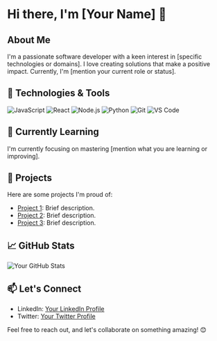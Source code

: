 # Hi there, I'm [Your Name] 👋

## About Me

I'm a passionate software developer with a keen interest in [specific technologies or domains]. I love creating solutions that make a positive impact. Currently, I'm [mention your current role or status].

## 🔧 Technologies & Tools

![JavaScript](https://img.shields.io/badge/-JavaScript-F7DF1E?logo=javascript&logoColor=white&style=flat)
![React](https://img.shields.io/badge/-React-61DAFB?logo=react&logoColor=white&style=flat)
![Node.js](https://img.shields.io/badge/-Node.js-339933?logo=node.js&logoColor=white&style=flat)
![Python](https://img.shields.io/badge/-Python-3776AB?logo=python&logoColor=white&style=flat)
![Git](https://img.shields.io/badge/-Git-F05032?logo=git&logoColor=white&style=flat)
![VS Code](https://img.shields.io/badge/-VS%20Code-007ACC?logo=visual-studio-code&logoColor=white&style=flat)

## 🌱 Currently Learning

I'm currently focusing on mastering [mention what you are learning or improving].

## 🚀 Projects

Here are some projects I'm proud of:

- [Project 1](link-to-project1): Brief description.
- [Project 2](link-to-project2): Brief description.
- [Project 3](link-to-project3): Brief description.

## 📈 GitHub Stats

![Your GitHub Stats](https://github-readme-stats.vercel.app/api?username=your-username&show_icons=true)

## 📫 Let's Connect

- LinkedIn: [Your LinkedIn Profile](https://www.linkedin.com/in/your-username/)
- Twitter: [Your Twitter Profile](https://twitter.com/your-username)

Feel free to reach out, and let's collaborate on something amazing! 😊
